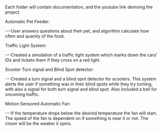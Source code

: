 Each folder will contain documentation, and the youtube link demoing the project. 


Automatic Pet Feeder: 

---User answers questions about their pet, and algorithm calculate how often and quanity of the food.  


Traffic Light System: 

---Created a simulation of a traffic light system which marks down the cars' IDs and tickets them if they cross on a red light. 


Scooter Turn signal and Blind Spot detector: 

---Created a turn signal and a blind spot detector for scooters. This system alerts the user if something was in their blind spots while they try turning, with also a     signal for both turn signal and blind spot. Also included a bell for oncoming traffic.


Motion Sensored Automatic Fan: 

---If the temperature drops below the desired temperature the fan will start. The speed of the fan is dependent on if something is near it or not. The closer will be the weaker it spins. 


